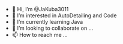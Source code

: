 - 👋 Hi, I’m @JaKuba3011
- 👀 I’m interested in AutoDetailing and Code
- 🌱 I’m currently learning Java 
- 💞️ I’m looking to collaborate on ...
- 📫 How to reach me ...

<!---
JaKuba3011/JaKuba3011 is a ✨ special ✨ repository because its `README.md` (this file) appears on your GitHub profile.
You can click the Preview link to take a look at your changes.
--->
